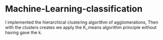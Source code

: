 # Machine-Learning-classification
I implemented the hierarchical clustering algorithm  of agglomerations, Then with the clusters creates we apply the K_means algorithm principle without having  gave the k.
